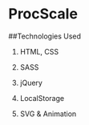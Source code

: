 # ProcScale

##Technologies Used

1. HTML, CSS

2. SASS

3. jQuery

4. LocalStorage

5. SVG & Animation
